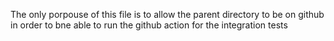 The only porpouse of this file is to allow the parent directory to be on github in order to bne able to run the github action for the integration tests